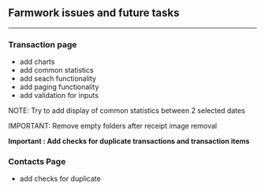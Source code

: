 ## Farmwork issues and future tasks

---

### Transaction page

- add charts
- add common statistics
- add seach functionality
- add paging functionality
- add validation for inputs

NOTE: Try to add display of common statistics between 2 selected dates

IMPORTANT: Remove empty folders after receipt image removal

**Important : Add checks for duplicate transactions and transaction items**




### Contacts Page

- add checks for duplicate
